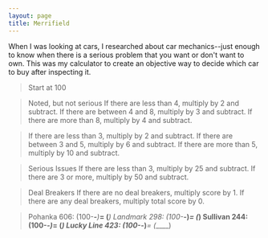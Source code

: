 ```yaml
---
layout: page
title: Merrifield
---
```


When I was looking at cars, I researched about car mechanics--just enough to know
when there is a serious problem that you want or don't want to own.  This was
my calculator to create an objective way to decide which car to buy after inspecting
it.

>Start at 100

>Noted, but not serious
If there are less than 4, multiply by 2 and subtract.
If there are between 4 and 8, multiply by 3 and subtract.
If there are more than 8, multiply by 4 and subtract.

>If there are less than 3, multiply by 2 and subtract.
If there are between 3 and 5, multiply by 6 and subtract.
If there are more than 5, multiply by 10 and subtract.

>Serious Issues
If there are less than 3, multiply by 25 and subtract.
If there are 3 or more, multiply by 50 and subtract.

>Deal Breakers
If there are no deal breakers, multiply score by 1.
If there are any deal breakers, multiply total score by 0.

>Pohanka 606: (100-_____-______)_____= (_____)
Landmark 298: (100-_____-______)_____= (_____)
Sullivan 244: (100-_____-______)_____= (_____)
Lucky Line 423: (100-_____-______)_____= (_____)

